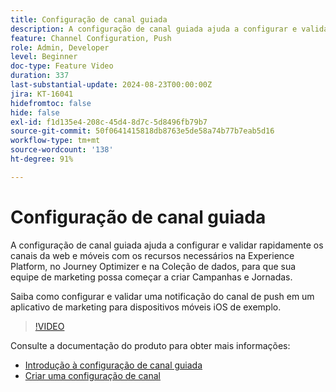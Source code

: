 ```yaml
---
title: Configuração de canal guiada
description: A configuração de canal guiada ajuda a configurar e validar rapidamente os canais da web e móveis com os recursos necessários na Experience Platform, no Journey Optimizer e na Coleção de dados, para que sua equipe de marketing possa começar a criar Campanhas e Jornadas. Saiba como configurar e validar uma notificação do canal de push em um aplicativo de marketing para dispositivos móveis iOS de exemplo.
feature: Channel Configuration, Push
role: Admin, Developer
level: Beginner
doc-type: Feature Video
duration: 337
last-substantial-update: 2024-08-23T00:00:00Z
jira: KT-16041
hidefromtoc: false
hide: false
exl-id: f1d135e4-208c-45d4-8d7c-5d8496fb79b7
source-git-commit: 50f0641415818db8763e5de58a74b77b7eab5d16
workflow-type: tm+mt
source-wordcount: '138'
ht-degree: 91%

---
```


# Configuração de canal guiada

A configuração de canal guiada ajuda a configurar e validar rapidamente os canais da web e móveis com os recursos necessários na Experience Platform, no Journey Optimizer e na Coleção de dados, para que sua equipe de marketing possa começar a criar Campanhas e Jornadas. 

Saiba como configurar e validar uma notificação do canal de push em um aplicativo de marketing para dispositivos móveis iOS de exemplo.

>[!VIDEO](https://video.tv.adobe.com/v/3433053/?learn=on)

Consulte a documentação do produto para obter mais informações:

* [Introdução à configuração de canal guiada](https://experienceleague.adobe.com/docs/journey-optimizer/using/configuration/guided-setup/set-mobile-config.html)
* [Criar uma configuração de canal](https://experienceleague.adobe.com/docs/journey-optimizer/using/configuration/guided-setup/create-channel-set-up.html)
